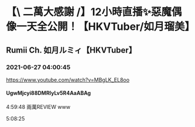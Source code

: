 # 【\ 二萬大感謝 /】12小時直播✨惡魔偶像一天全公開！【HKVTuber/如月瑠美】
## Rumii Ch. 如月ルミィ【HKVTuber】
### 2021-06-27 04:00:45
https://www.youtube.com/watch?v=MBgLK_EL8oo
#### UgwMjcyi88DMRIyLv5R4AaABAg
4:59:48 兩萬REVIEW www

5:08:25

